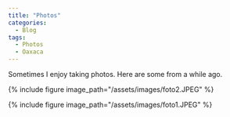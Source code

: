```yaml
---
title: "Photos"
categories:
  - Blog
tags:
  - Photos
  - Oaxaca 
---
```


Sometimes I enjoy taking photos. Here are some from a while ago.

{% include figure image_path="/assets/images/foto2.JPEG" %}

{% include figure image_path="/assets/images/foto1.JPEG" %}

